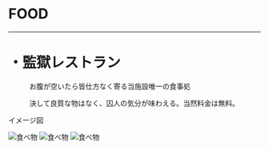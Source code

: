 # FOOD
---
# ・監獄レストラン
　　　お腹が空いたら皆仕方なく寄る当施設唯一の食事処
   
　　　決して良質な物はなく、囚人の気分が味わえる。当然料金は無料。

イメージ図

<img src="ごはん画像１.png" alt="食べ物" title="食べ物" width="200" height="200" />
<img src="ご飯画像３.png" alt="食べ物" title="食べ物" width="200" height="200" />
<img src="ご飯画像４.png" alt="食べ物" title="食べ物" width="200" height="200" />
